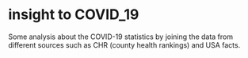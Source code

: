 # insight to COVID_19
Some analysis about the COVID-19 statistics by joining the data from different sources such as CHR (county health rankings) and USA facts.
